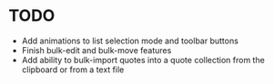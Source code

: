 # TODO

- Add animations to list selection mode and toolbar buttons
- Finish bulk-edit and bulk-move features
- Add ability to bulk-import quotes into a quote collection from the clipboard or from a text file
